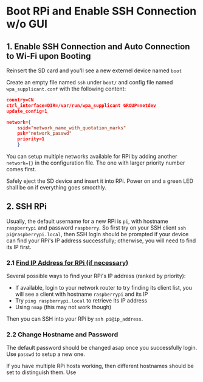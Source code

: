 # Boot RPi and Enable SSH Connection w/o GUI 

## 1. Enable SSH Connection and Auto Connection to Wi-Fi upon Booting
Reinsert the SD card and you'll see a new externel device named `boot`

Create an empty file named `ssh` under `boot/` and config file named `wpa_supplicant.conf` with the following content: 
```json
country=CN
ctrl_interface=DIR=/var/run/wpa_supplicant GROUP=netdev
update_config=1

network={
	ssid="network_name_with_quotation_marks"
	psk="network_passwd"
	priority=1
	} 
```

You can setup multiple networks available for RPi by adding another `network={}` in the configuration file. The one with larger priority number comes first.

Safely eject the SD device and insert it into RPi. Power on and a green LED shall be on if everything goes smoothly.

## 2. SSH RPi
Usually, the default username for a new RPi is `pi`, with hostname `raspberrypi` and password `raspberry`. So first try on your SSH client `ssh pi@raspberrypi.local`, then SSH login should be prompted if your device can find your RPi's IP address successfully; otherwise, you will need to find its IP first.

### 2.1 [Find IP Address for RPi (if necessary)](https://pimylifeup.com/raspberry-pi-ip-address/)
Several possible ways to find your RPi's IP address (ranked by priority):

- If available, login to your network router to try finding its client list, you will see a client with hostname `raspberrypi`
 and its IP
- Try `ping raspberrypi.local` to retrieve its IP address
- Using `nmap` (this may not work though)

Then you can SSH into your RPi by `ssh pi@ip_address`.

### 2.2 Change Hostname and Password
The default password should be changed asap once you successfully login. Use `passwd` to setup a new one.

If you have multiple RPi hosts working, then different hostnames should be set to distinguish them. Use
<!--stackedit_data:
eyJoaXN0b3J5IjpbLTE4MjgwNjQ1MjddfQ==
-->